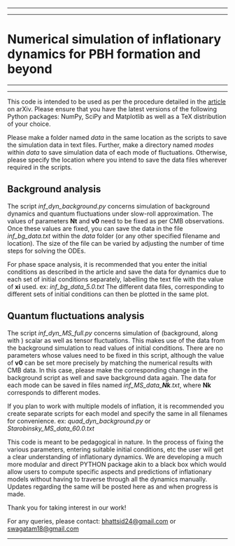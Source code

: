 
---
---

# Numerical simulation of inflationary dynamics for PBH formation and beyond

---
---

This code is intended to be used as per the procedure detailed in the [article](<arXiv link>) on arXiv. 
Please ensure that you have the latest versions of the following Python packages: NumPy, SciPy and Matplotlib as well as a TeX distribution of your choice.


Please make a folder named *data* in the same location as the scripts to save the simulation data in text files. 
Further, make a directory named *modes* within *data* to save simulation data of each mode of fluctuations.
Otherwise, please specify the location where you intend to save the data files wherever required in the scripts.


## Background analysis

The script *inf_dyn_background.py* concerns simulation of background dynamics and quantum fluctuations under slow-roll approximation. The values of parameters **Nt** and **v0** need to be fixed as per CMB observations. 
Once these values are fixed, you can save the data in the file *inf_bg_data.txt* within the *data* folder (or any other specified filename and location). 
The size of the file can be varied by adjusting the number of time steps for solving the ODEs.

For phase space analysis, it is recommended that you enter the initial conditions as described in the article and save the data for dynamics due to each set of initial conditions separately, labelling the text file with the value of **xi** used.
ex: *inf_bg_data_5.0.txt*
The different data files, corresponding to different sets of initial conditions can then be plotted in the same plot.


## Quantum fluctuations analysis

The script *inf_dyn_MS_full.py* concerns simulation of (background, along with ) scalar as well as tensor fluctuations. This makes use of the data from the background simulation to read values of initial conditions. There are no parameters whose values need to be fixed in this script, although the value of **v0** can be set more precisely by matching the numerical results with CMB data. In this case, please make the corresponding change in the background script as well and save background data again.
The data for each mode can be saved in files named *inf_MS_data_**Nk**.txt*, where **Nk** corresponds to different modes.


If you plan to work with multiple models of inflation, it is recommended you create separate scripts for each model and specify the same in all filenames for convenience.
ex: *quad_dyn_background.py* or *Starobinsky_MS_data_60.0.txt*


This code is meant to be pedagogical in nature. In the process of fixing the various parameters, entering suitable initial conditions, etc the user will get a clear understanding of inflationary dynamics. We are developing a much more modular and direct PYTHON package akin to a black box which would allow users to compute specific aspects and predictions of inflationary models without having to traverse through all the dynamics manually. Updates regarding the same will be posted here as and when progress is made.


Thank you for taking interest in our work!

For any queries, please contact:
bhattsid24@gmail.com
or
swagatam18@gmail.com

---
